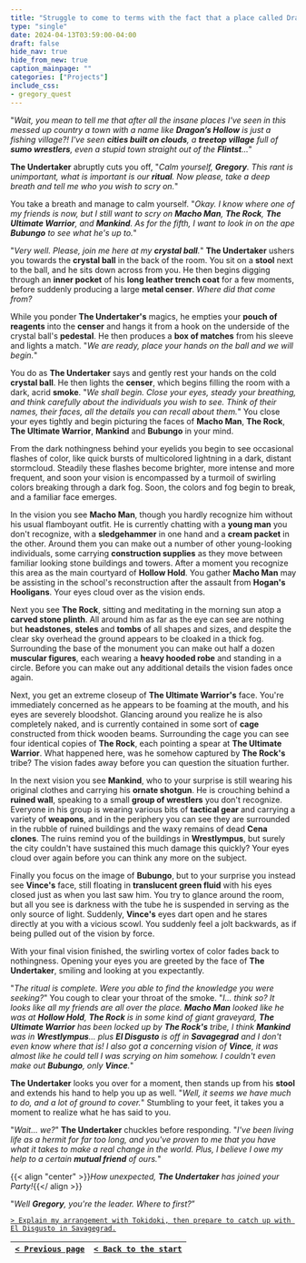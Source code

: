 ```yaml
---
title: "Struggle to come to terms with the fact that a place called Dragon's Hollow could be so uninteresting, then explain my plan to spy on our mutual enemy and share the names of my friends for the scrying ritual."
type: "single"
date: 2024-04-13T03:59:00-04:00
draft: false
hide_nav: true
hide_from_new: true
caption_mainpage: ""
categories: ["Projects"]
include_css:
- gregory_quest
---
```


"*Wait, you mean to tell me that after all the insane places I've seen in this messed up country a town with a name like **Dragon’s Hollow** is just a fishing village?! I've seen **cities built on clouds**, a **treetop village** full of **sumo wrestlers**, even a stupid town straight out of the **Flintst**...*"

**The Undertaker** abruptly cuts you off, "*Calm yourself, **Gregory**. This rant is unimportant, what is important is our **ritual**. Now please, take a deep breath and tell me who you wish to scry on.*" 

You take a breath and manage to calm yourself. "*Okay. I know where one of my friends is now, but I still want to scry on **Macho Man**, **The Rock**, **The Ultimate Warrior**, and **Mankind**. As for the fifth, I want to look in on the ape **Bubungo** to see what he's up to.*"

"*Very well. Please, join me here at my **crystal ball**.*" **The Undertaker** ushers you towards the **crystal ball** in the back of the room. You sit on a **stool** next to the ball, and he sits down across from you. He then begins digging through an **inner pocket** of his **long leather trench coat** for a few moments, before suddenly producing a large **metal censer**. *Where did that come from?* 

While you ponder **The Undertaker's** magics, he empties your **pouch of reagents** into the **censer** and hangs it from a hook on the underside of the crystal ball's **pedestal**. He then produces a **box of matches** from his sleeve and lights a match. "*We are ready, place your hands on the ball and we will begin.*"

You do as **The Undertaker** says and gently rest your hands on the cold **crystal ball**. He then lights the **censer**, which begins filling the room with a dark, acrid **smoke**. "*We shall begin. Close your eyes, steady your breathing, and think carefully about the individuals you wish to see. Think of their names, their faces, all the details you can recall about them.*" You close your eyes tightly and begin picturing the faces of **Macho Man**, **The Rock**, **The Ultimate Warrior**, **Mankind** and **Bubungo** in your mind.

From the dark nothingness behind your eyelids you begin to see occasional flashes of color, like quick bursts of multicolored lightning in a dark, distant stormcloud. Steadily these flashes become brighter, more intense and more frequent, and soon your vision is encompassed by a turmoil of swirling colors breaking through a dark fog. Soon, the colors and fog begin to break, and a familiar face emerges.

In the vision you see **Macho Man**, though you hardly recognize him without his usual flamboyant outfit. He is currently chatting with a **young man** you don't recognize, with a **sledgehammer** in one hand and a **cream packet** in the other. Around them you can make out a number of other young-looking individuals, some carrying **construction supplies** as they move between familiar looking stone buildings and towers. After a moment you recognize this area as the main courtyard of **Hollow Hold**. You gather **Macho Man** may be assisting in the school's reconstruction after the assault from **Hogan's Hooligans**. Your eyes cloud over as the vision ends.

Next you see **The Rock**, sitting and meditating in the morning sun atop a **carved stone plinth**. All around him as far as the eye can see are nothing but **headstones**, **steles** and **tombs** of all shapes and sizes, and despite the clear sky overhead the ground appears to be cloaked in a thick fog. Surrounding the base of the monument you can make out half a dozen **muscular figures**, each wearing a **heavy hooded robe** and standing in a circle. Before you can make out any additional details the vision fades once again.

Next, you get an extreme closeup of **The Ultimate Warrior's** face. You're immediately concerned as he appears to be foaming at the mouth, and his eyes are severely bloodshot. Glancing around you realize he is also completely naked, and is currently contained in some sort of **cage** constructed from thick wooden beams. Surrounding the cage you can see four identical copies of **The Rock**, each pointing a spear at **The Ultimate Warrior**. What happened here, was he somehow captured by **The Rock's** tribe? The vision fades away before you can question the situation further.

In the next vision you see **Mankind**, who to your surprise is still wearing his original clothes and carrying his **ornate shotgun**. He is crouching behind a **ruined wall**, speaking to a small **group of wrestlers** you don't recognize. Everyone in his group is wearing various bits of **tactical gear** and carrying a variety of **weapons**, and in the periphery you can see they are surrounded in the rubble of ruined buildings and the waxy remains of dead **Cena clones**. The ruins remind you of the buildings in **Wrestlympus**, but surely the city couldn't have sustained this much damage this quickly? Your eyes cloud over again before you can think any more on the subject.

Finally you focus on the image of **Bubungo**, but to your surprise you instead see **Vince's** face, still floating in **translucent green fluid** with his eyes closed just as when you last saw him. You try to glance around the room, but all you see is darkness with the tube he is suspended in serving as the only source of light. Suddenly, **Vince's** eyes dart open and he stares directly at you with a vicious scowl. You suddenly feel a jolt backwards, as if being pulled out of the vision by force.

With your final vision finished, the swirling vortex of color fades back to nothingness. Opening your eyes you are greeted by the face of **The Undertaker**, smiling and looking at you expectantly.

"*The ritual is complete. Were you able to find the knowledge you were seeking?*" You cough to clear your throat of the smoke. "*I... think so? It looks like all my friends are all over the place. **Macho Man** looked like he was at **Hollow Hold**, **The Rock** is in some kind of giant graveyard, **The Ultimate Warrior** has been locked up by **The Rock's** tribe, I think **Mankind** was in **Wrestlympus**... plus **El Disgusto** is off in **Savagegrad** and I don't even know where that is! I also got a concerning vision of **Vince**, it was almost like he could tell I was scrying on him somehow. I couldn't even make out **Bubungo**, only **Vince**.*"

**The Undertaker** looks you over for a moment, then stands up from his **stool** and extends his hand to help you up as well. "*Well, it seems we have much to do, and a lot of ground to cover.*" Stumbling to your feet, it takes you a moment to realize what he has said to you.

"*Wait... we?*" **The Undertaker** chuckles before responding. "*I've been living life as a hermit for far too long, and you've proven to me that you have what it takes to make a real change in the world. Plus, I believe I owe my help to a certain **mutual friend** of ours.*"

{{< align "center" >}}*How unexpected, **The Undertaker** has joined your Party!*{{</ align >}}

"*Well **Gregory**, you're the leader. Where to first?*”

[``> Explain my arrangement with Tokidoki, then prepare to catch up with El Disgusto in Savagegrad.``](../93)

|[``< Previous page``](../91)|[``< Back to the start``](../)|
|---|---|